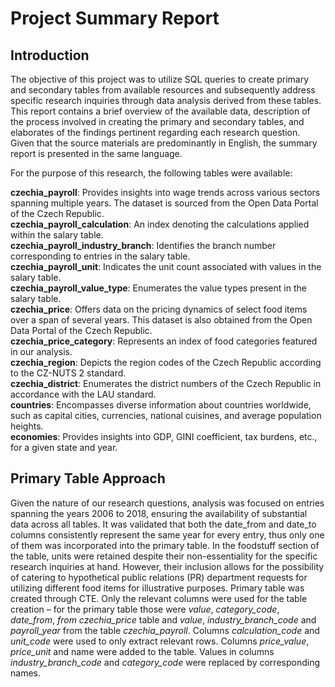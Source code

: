# Project Summary Report

## Introduction
The objective of this project was to utilize SQL queries to create primary and secondary tables from available resources and subsequently address specific research inquiries through data analysis derived from these tables. This report contains a brief overview of the available data, description of the process involved in creating the primary and secondary tables, and elaborates of the findings pertinent regarding each research question. Given that the source materials are predominantly in English, the summary report is presented in the same language.

For the purpose of this research, the following tables were available:

**czechia_payroll**: Provides insights into wage trends across various sectors spanning multiple years. The dataset is sourced from the Open Data Portal of the Czech Republic.  
**czechia_payroll_calculation**: An index denoting the calculations applied within the salary table.  
**czechia_payroll_industry_branch**: Identifies the branch number corresponding to entries in the salary table.  
**czechia_payroll_unit**: Indicates the unit count associated with values in the salary table.  
**czechia_payroll_value_type**: Enumerates the value types present in the salary table.  
**czechia_price**: Offers data on the pricing dynamics of select food items over a span of several years. This dataset is also obtained from the Open Data Portal of the Czech Republic.  
**czechia_price_category**: Represents an index of food categories featured in our analysis.  
**czechia_region**: Depicts the region codes of the Czech Republic according to the CZ-NUTS 2 standard.  
**czechia_district**: Enumerates the district numbers of the Czech Republic in accordance with the LAU standard.  
**countries**: Encompasses diverse information about countries worldwide, such as capital cities, currencies, national cuisines, and average population heights.  
**economies**: Provides insights into GDP, GINI coefficient, tax burdens, etc., for a given state and year.  

## Primary Table Approach

Given the nature of our research questions, analysis was focused on entries spanning the years 2006 to 2018, ensuring the availability of substantial data across all tables. It was validated that both the date_from and date_to columns consistently represent the same year for every entry, thus only one of them was incorporated into the primary table. In the foodstuff section of the table, units were retained despite their non-essentiality for the specific research inquiries at hand. However, their inclusion allows for the possibility of catering to hypothetical public relations (PR) department requests for utilizing different food items for illustrative purposes. Primary table was created through CTE. Only the relevant columns were used for the table creation – for the primary table those were *value*, *category_code*, *date_from*, *from czechia_price* table and *value*, *industry_branch_code* and *payroll_year* from the table *czechia_payroll*. Columns *calculation_code* and *unit_code* were used to only extract relevant rows. Columns *price_value*, *price_unit* and name were added to the table. Values in columns *industry_branch_code* and *category_code* were replaced by corresponding names. 
